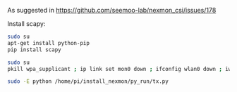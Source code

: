 As suggested in https://github.com/seemoo-lab/nexmon_csi/issues/178

Install scapy:
```sh
sudo su
apt-get install python-pip
pip install scapy
```



```sh
sudo su
pkill wpa_supplicant ; ip link set mon0 down ; ifconfig wlan0 down ; iw phy `iw dev wlan0 info | gawk '/wiphy/ {printf "phy" $2}'` interface add mon0 type monitor; ifconfig mon0 up ; ifconfig wlan0 up; nexutil -k36/20 ; iw dev

sudo -E python /home/pi/install_nexmon/py_run/tx.py
```
<!--stackedit_data:
eyJoaXN0b3J5IjpbMTE5NjAzMTQ0Nyw1NDcxMTY4OTIsLTI1Mj
M4MjQxOCw1OTA3OTg0MDAsLTExMTg0ODA0MTQsLTEyODYxOTA3
MDJdfQ==
-->